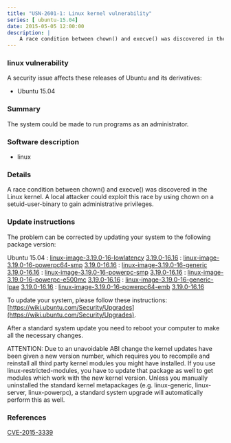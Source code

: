 ```yaml
---
title: "USN-2601-1: Linux kernel vulnerability"
series: [ ubuntu-15.04]
date: 2015-05-05 12:00:00
description: |
    A race condition between chown() and execve() was discovered in the Linux kernel. A local attacker could exploit this race by using chown on a setuid-user-binary to gain administrative privileges. 
--- 
```

 
 


### linux vulnerability

A security issue affects these releases of Ubuntu and its derivatives:

* Ubuntu 15.04

### Summary

The system could be made to run programs as an administrator. 

### Software description

* linux 

### Details

A race condition between chown() and execve() was discovered in the Linux kernel. A local attacker could exploit this race by using chown on a setuid-user-binary to gain administrative privileges. 

### Update instructions

The problem can be corrected by updating your system to the following package version:

Ubuntu 15.04
 : [linux-image-3.19.0-16-lowlatency](https://launchpad.net/ubuntu/+source/linux) <span> [3.19.0-16.16](https://launchpad.net/ubuntu/+source/linux/3.19.0-16.16) </span> 
 : [linux-image-3.19.0-16-powerpc64-smp](https://launchpad.net/ubuntu/+source/linux) <span> [3.19.0-16.16](https://launchpad.net/ubuntu/+source/linux/3.19.0-16.16) </span> 
 : [linux-image-3.19.0-16-generic](https://launchpad.net/ubuntu/+source/linux) <span> [3.19.0-16.16](https://launchpad.net/ubuntu/+source/linux/3.19.0-16.16) </span> 
 : [linux-image-3.19.0-16-powerpc-smp](https://launchpad.net/ubuntu/+source/linux) <span> [3.19.0-16.16](https://launchpad.net/ubuntu/+source/linux/3.19.0-16.16) </span> 
 : [linux-image-3.19.0-16-powerpc-e500mc](https://launchpad.net/ubuntu/+source/linux) <span> [3.19.0-16.16](https://launchpad.net/ubuntu/+source/linux/3.19.0-16.16) </span> 
 : [linux-image-3.19.0-16-generic-lpae](https://launchpad.net/ubuntu/+source/linux) <span> [3.19.0-16.16](https://launchpad.net/ubuntu/+source/linux/3.19.0-16.16) </span> 
 : [linux-image-3.19.0-16-powerpc64-emb](https://launchpad.net/ubuntu/+source/linux) <span> [3.19.0-16.16](https://launchpad.net/ubuntu/+source/linux/3.19.0-16.16) </span> 

To update your system, please follow these instructions: [https://wiki.ubuntu.com/Security/Upgrades](https://wiki.ubuntu.com/Security/Upgrades).

After a standard system update you need to reboot your computer to make all the necessary changes.

ATTENTION: Due to an unavoidable ABI change the kernel updates have been given a new version number, which requires you to recompile and reinstall all third party kernel modules you might have installed. If you use linux-restricted-modules, you have to update that package as well to get modules which work with the new kernel version. Unless you manually uninstalled the standard kernel metapackages (e.g. linux-generic, linux-server, linux-powerpc), a standard system upgrade will automatically perform this as well. 

### References

 
 [CVE-2015-3339](http://people.ubuntu.com/~ubuntu-security/cve/CVE-2015-3339)
 

